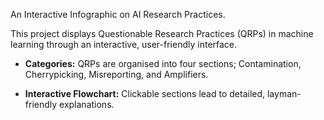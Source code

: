 An Interactive Infographic on AI Research Practices.

This project displays Questionable Research Practices (QRPs) in machine learning through an interactive, user-friendly interface.

- **Categories:** QRPs are organised into four sections; Contamination, Cherrypicking, Misreporting, and Amplifiers.

- **Interactive Flowchart:** Clickable sections lead to detailed, layman-friendly explanations.
